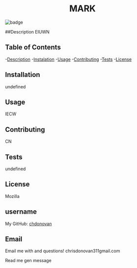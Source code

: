 
<h1 align="center"> MARK</h1>

![badge](https://img.shields.io/badge/License-Mozilla-brightgreen.svg)<br />

##Description
EIUWN

## Table of Contents
-[Description](#description)
-[Instalation](#instalation)
-[Usage](#usage)
-[Contributing](#contribution)
-[Tests](#tests)
-[License](#license)

## Installation
undefined

## Usage
IECW

## Contributing
CN

## Tests
undefined

## License
Mozilla

## username
My GitHub: [chdonovan](https://github.com/chdonovan)<br />

## Email
Email me with and questions! chrisdonovan311gmail.com

Read me gen message
    